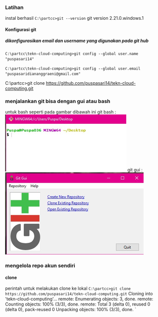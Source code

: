 ### Latihan 
instal berhasil 
`C:\partcc>git --version`
git version 2.21.0.windows.1

#### Konfigurasi git
##### dikonfigurasikan email dan username yang digunakan pada git hub
`C:\partcc\tekn-cloud-computing>git config --global user.name "puspasari14"`

`C:\partcc\tekn-cloud-computing>git config --global user.email "puspasaridiananggraeni@gmail.com"`

C:\partcc>git clone https://github.com/puspasari14/tekn-cloud-computing.git

### menjalankan git bisa dengan gui atau bash 
untuk bash seperti pada gambar dibawah ini
git bash :
![alt text](https://github.com/puspasari14/tekn-cloud-computing/blob/master/minggu-01/2.jpg "git bash")
git gui :
![alt text](https://github.com/puspasari14/tekn-cloud-computing/blob/master/minggu-01/4.jpg "git gui")

### mengelola repo akun sendiri 

#### clone
perintah untuk melakukan clone ke lokal 
`C:\partcc>git clone https://github.com/puspasari14/tekn-cloud-computing.git`
Cloning into 'tekn-cloud-computing'...
remote: Enumerating objects: 3, done.
remote: Counting objects: 100% (3/3), done.
remote: Total 3 (delta 0), reused 0 (delta 0), pack-reused 0
Unpacking objects: 100% (3/3), done. `


